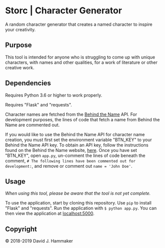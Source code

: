 # Storc | Character Generator

A random character generator that creates a named character to inspire your creativity.

## Purpose

This tool is intended for anyone who is struggling to come up with unique characters, with names and other qualities, for a work of literature or other creative work.

## Dependencies

Requires Python 3.6 or higher to work properly.

Requires "Flask" and "requests".

Character names are fetched from the [Behind the Name](https://www.behindthename.com/) API. For development purposes, the lines of code that fetch a name from Behind the Name are commented out.

If you would like to use the Behind the Name API for character name creation, you must first set the environment variable "BTN_KEY" to your Behind the Name API key. To obtain an API key, follow the instructions found on the Behind the Name website, [here](https://www.behindthename.com/api/). Once you have set "BTN_KEY", open `app.py`, un-comment the lines of code beneath the comment, `# The following lines have been commented out for development:`, and remove or comment out `name = 'John Doe'`.

## Usage

_When using this tool, please be aware that the tool is not yet complete._

To use the application, start by cloning this repository. Use `pip` to install "Flask" and "requests". Run the application with `$ python app.py`. You can then view the application at [localhost:5000](http://localhost:5000/).

## Copyright

© 2018-2019 David J. Hammaker
